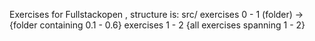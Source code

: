 Exercises for Fullstackopen , structure is: 
src/ exercises 0 - 1 (folder) -> {folder containing 0.1 - 0.6}
     exercises 1 - 2 {all exercises spanning 1 - 2}